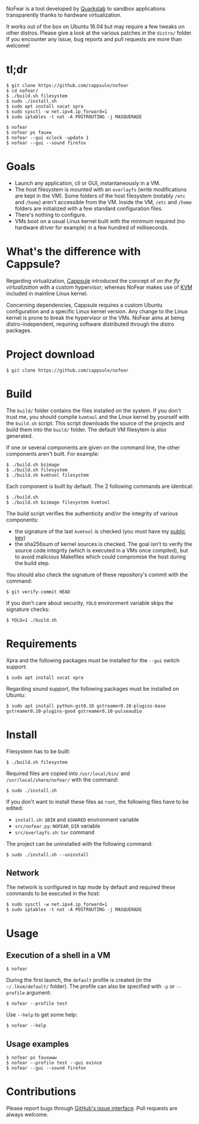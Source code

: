 NoFear is a tool developed by [Quarkslab](http://quarkslab.com) to sandbox
applications transparently thanks to hardware virtualization.

It works out of the box on Ubuntu 16.04 but may require a few tweaks on other
distros. Please give a look at the various patches in the `distro/` folder. If
you encounter any issue, bug reports and pull requests are more than welcome!



# tl;dr

    $ git clone https://github.com/cappsule/nofear
    $ cd nofear/
    $ ./build.sh filesystem
    $ sudo ./install.sh
    $ sudo apt install socat xpra
    $ sudo sysctl -w net.ipv4.ip_forward=1
    $ sudo iptables -t nat -A POSTROUTING -j MASQUERADE

    $ nofear
    $ nofear ps fauxw
    $ nofear --gui xclock -update 1
    $ nofear --gui --sound firefox



# Goals

- Launch any application, cli or GUI, instantaneously in a VM.
- The host filesystem is mounted with an `overlayfs` (write modifications are
  kept in the VM). Some folders of the host filesystem (notably `/etc` and
  `/home`) aren't accessible from the VM. Inside the VM, `/etc` and `/home`
  folders are initialized with a few standard configuration files.
- There's nothing to configure.
- VMs boot on a usual Linux kernel built with the minimum required (no hardware
  driver for example) in a few hundred of milliseconds.



# What's the difference with Cappsule?

Regarding virtualization, [Cappsule](https://cappsule.github.io) introduced the
concept of *on the fly virtualization* with a custom hypervisor; whereas NoFear
makes use of [KVM](https://www.linux-kvm.org/) included in mainline Linux
kernel.

Concerning dependencies, Cappsule requires a custom Ubuntu configuration and a
specific Linux kernel version. Any change to the Linux kernel is prone to break
the hypervisor or the VMs. NoFear aims at being distro-independent, requiring
software distributed through the distro packages.



# Project download

    $ git clone https://github.com/cappsule/nofear



# Build

The `build/` folder contains the files installed on the system. If you don't
trust me, you should compile `kvmtool` and the Linux kernel by yourself with the
`build.sh` script. This script downloads the source of the projects and build
them into the `build/` folder. The default VM filesytem is also generated.

If one or several components are given on the command line, the other components
aren't built. For example:

    $ ./build.sh bzimage
    $ ./build.sh filesystem
    $ ./build.sh kvmtool filesystem

Each component is built by default. The 2 following commands are identical:

    $ ./build.sh
    $ ./build.sh bzimage filesystem kvmtool

The build script verifies the authenticity and/or the integrity of various
components:

- the signature of the last `kvmtool` is checked (you must have my
  [public key](https://keybase.io/cappsule/key.asc))
- the sha256sum of kernel sources is checked. The goal isn't to verify the
  source code integrity (which is executed in a VMs once compiled), but to avoid
  malicious Makefiles which could compromise the host during the build step.

You should also check the signature of these repository's commit with the
command:

    $ git verify-commit HEAD

If you don't care about security, `YOLO` environment variable skips the
signature checks:

    $ YOLO=1 ./build.sh



# Requirements

Xpra and the following packages must be installed for the `--gui` switch
support:

    $ sudo apt install socat xpra

Regarding sound support, the following packages must be installed on Ubuntu:

    $ sudo apt install python-gst0.10 gstreamer0.10-plugins-base gstreamer0.10-plugins-good gstreamer0.10-pulseaudio



# Install

Filesystem has to be built:

    $ ./build.sh filesystem

Required files are copied into `/usr/local/bin/` and `/usr/local/share/nofear/`
with the command:

    $ sudo ./install.sh

If you don't want to install these files as `root`, the following files have to
be edited:

- `install.sh`: `$BIN` and `$SHARED` environment variable
- `src/nofear.py`: `NOFEAR_DIR` variable
- `src/overlayfs.sh`: `tar` command

The project can be uninstalled with the following command:

    $ sudo ./install.sh --uninstall


## Network

The network is configured in *tap* mode by default and required these commands
to be executed in the host:

    $ sudo sysctl -w net.ipv4.ip_forward=1
    $ sudo iptables -t nat -A POSTROUTING -j MASQUERADE



# Usage

## Execution of a shell in a VM

    $ nofear

During the first launch, the `default` profile is created (in the
`~/.lkvm/default/` folder). The profile can also be specified with
`-p` or `--profile` argument:

    $ nofear --profile test

Use `--help` to get some help:

    $ nofear --help


## Usage examples

    $ nofear ps fauxwww
    $ nofear --profile test --gui evince
    $ nofear --gui --sound firefox



# Contributions

Please report bugs through
[GitHub's issue interface](https://github.com/cappsule/nofear/issues). Pull
requests are always welcome.

